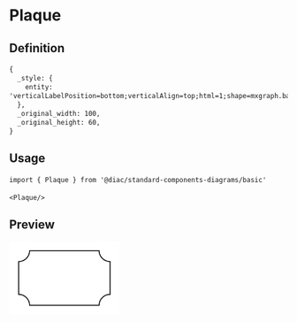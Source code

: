 # Plaque

## Definition

```
{
  _style: { 
    entity: 'verticalLabelPosition=bottom;verticalAlign=top;html=1;shape=mxgraph.basic.plaque;dx=6;whiteSpace=wrap;',
  },
  _original_width: 100,
  _original_height: 60,
}
```

## Usage

```
import { Plaque } from '@diac/standard-components-diagrams/basic'

<Plaque/>
```

## Preview

<img src="./plaque.png" width="200"/>
